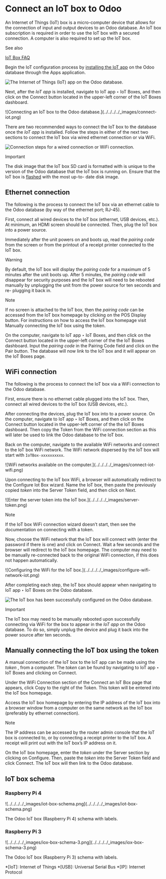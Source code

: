 # Connect an IoT box to Odoo

An Internet of Things (IoT) box is a micro-computer device that allows for the
connection of input and output devices to an Odoo database. An IoT box
subscription is required in order to use the IoT box with a secured
connection. A computer is also required to set up the IoT box.

See also

[IoT Box FAQ](https://www.odoo.com/app/iot-faq)

Begin the IoT configuration process by [installing the IoT
app](../../apps_modules.html#general-install) on the Odoo database through the
Apps application.

![The Internet of Things \(IoT\) app on the Odoo
database.](../../../../_images/install-iot-app.png)

Next, after the _IoT app_ is installed, navigate to IoT app ‣ IoT Boxes, and
then click on the Connect button located in the upper-left corner of the IoT
Boxes dashboard.

![Connecting an IoT box to the Odoo database.](../../../../_images/connect-
iot.png)

There are two recommended ways to connect the IoT box to the database once the
_IoT app_ is installed. Follow the steps in either of the next two sections to
connect the IoT box via wired ethernet connection or via WiFi.

![Connection steps for a wired connection or WiFi
connection.](../../../../_images/connect-iot-box.png)

Important

The disk image that the IoT box SD card is formatted with is unique to the
version of the Odoo database that the IoT box is running on. Ensure that the
IoT box is [flashed](updating_iot.html#iot-config-flash) with the most up-to-
date disk image.

## Ethernet connection

The following is the process to connect the IoT box via an ethernet cable to
the Odoo database (by way of the ethernet port; RJ-45).

First, connect all wired devices to the IoT box (ethernet, USB devices, etc.).
At minimum, an HDMI screen should be connected. Then, plug the IoT box into a
power source.

Immediately after the unit powers on and boots up, read the _pairing code_
from the screen or from the printout of a receipt printer connected to the IoT
box.

Warning

By default, the IoT box will display the _pairing code_ for a maximum of 5
minutes after the unit boots up. After 5 minutes, the _pairing code_ will
disappear for security purposes and the IoT box will need to be rebooted
manually by unplugging the unit from the power source for ten seconds and re-
plugging it back in.

Note

If no screen is attached to the IoT box, then the _pairing code_ can be
accessed from the IoT box homepage by clicking on the POS Display button. For
instructions on how to access the IoT box homepage visit Manually connecting
the IoT box using the token.

On the computer, navigate to IoT app ‣ IoT Boxes, and then click on the
Connect button located in the upper-left corner of the the IoT Boxes
dashboard. Input the _pairing code_ in the Pairing Code field and click on the
Pair button. The database will now link to the IoT box and it will appear on
the IoT Boxes page.

## WiFi connection

The following is the process to connect the IoT box via a WiFi connection to
the Odoo database.

First, ensure there is no ethernet cable plugged into the IoT box. Then,
connect all wired devices to the IoT box (USB devices, etc.).

After connecting the devices, plug the IoT box into to a power source. On the
computer, navigate to IoT app ‣ IoT Boxes, and then click on the Connect
button located in the upper-left corner of the the IoT Boxes dashboard. Then
copy the Token from the WiFi connection section as this will later be used to
link the Odoo database to the IoT box.

Back on the computer, navigate to the available WiFi networks and connect to
the IoT box WiFi network. The WiFi network dispersed by the IoT box will start
with `IoTBox-xxxxxxxxxx`.

![WiFi networks available on the computer.](../../../../_images/connect-iot-
wifi.png)

Upon connecting to the IoT box WiFi, a browser will automatically redirect to
the Configure Iot Box wizard. Name the IoT box, then paste the previously
copied _token_ into the Server Token field, and then click on Next.

![Enter the server token into the IoT box.](../../../../_images/server-
token.png)

Note

If the IoT box WiFi connection wizard doesn’t start, then see the
documentation on connecting with a token.

Now, choose the WiFi network that the IoT box will connect with (enter the
password if there is one) and click on Connect. Wait a few seconds and the
browser will redirect to the IoT box homepage. The computer may need to be
manually re-connected back to the original WiFi connection, if this does not
happen automatically.

![Configuring the WiFi for the IoT box.](../../../../_images/configure-wifi-
network-iot.png)

After completing each step, the IoT box should appear when navigating to IoT
app ‣ IoT Boxes on the Odoo database.

![The IoT box has been successfully configured on the Odoo
database.](../../../../_images/iot-box-connected.png)

Important

The IoT box may need to be manually rebooted upon successfully connecting via
WiFi for the box to appear in the _IoT app_ on the Odoo database. To do so,
simply unplug the device and plug it back into the power source after ten
seconds.

## Manually connecting the IoT box using the token

A manual connection of the IoT box to the IoT app can be made using the
_token_ , from a computer. The _token_ can be found by navigating to IoT app ‣
IoT Boxes and clicking on Connect.

Under the WiFi Connection section of the Connect an IoT Box page that appears,
click Copy to the right of the Token. This token will be entered into the IoT
box homepage.

Access the IoT box homepage by entering the IP address of the IoT box into a
browser window from a computer on the same network as the IoT box (preferably
by ethernet connection).

Note

The IP address can be accessed by the router admin console that the IoT box is
connected to, or by connecting a receipt printer to the IoT box. A receipt
will print out with the IoT box’s IP address on it.

On the IoT box homepage, enter the _token_ under the Server section by
clicking on Configure. Then, paste the _token_ into the Server Token field and
click Connect. The IoT box will then link to the Odoo database.

## IoT box schema

### Raspberry Pi 4

![../../../../_images/iot-box-schema.png](../../../../_images/iot-box-
schema.png)

The Odoo IoT box (Raspberry Pi 4) schema with labels.

### Raspberry Pi 3

![../../../../_images/iox-box-schema-3.png](../../../../_images/iox-box-
schema-3.png)

The Odoo IoT box (Raspberry Pi 3) schema with labels.

  *[IoT]: Internet of Things
  *[USB]: Universal Serial Bus
  *[IP]: Internet Protocol

